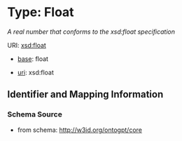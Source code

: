 # Type: Float


_A real number that conforms to the xsd:float specification_


URI: [xsd:float](http://www.w3.org/2001/XMLSchema#float)

* [base](https://w3id.org/linkml/base): float

* [uri](https://w3id.org/linkml/uri): xsd:float









## Identifier and Mapping Information







### Schema Source


* from schema: http://w3id.org/ontogpt/core



